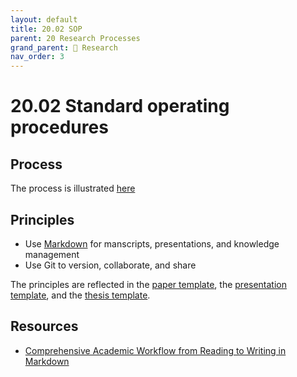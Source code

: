 ```yaml
---
layout: default
title: 20.02 SOP
parent: 20 Research Processes
grand_parent: 🔎 Research
nav_order: 3
---
```


# 20.02 Standard operating procedures

## Process

The process is illustrated [here](../../20-research/)

## Principles

- Use [Markdown](../../10-lab/10_processes/10.07.markdown.html) for manscripts, presentations, and knowledge management
- Use Git to version, collaborate, and share

The principles are reflected in the [paper template](20.20.paper-templates.html), the [presentation template](20.28.presentation.html), and the [thesis template](https://github.com/digital-work-lab/thesis-template).

## Resources

- [Comprehensive Academic Workflow from Reading to Writing in Markdown](https://chris-grieser.de/Comprehensive-Academic-Workflow-from-Reading-to-Writing-in-Markdown)
